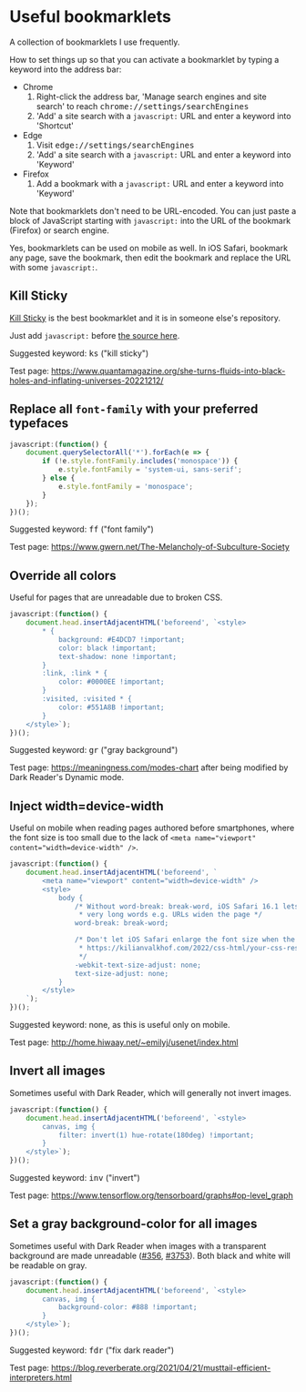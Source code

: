 # Useful bookmarklets

A collection of bookmarklets I use frequently.

How to set things up so that you can activate a bookmarklet by typing a keyword into the address bar:
*	Chrome
	1.	Right-click the address bar, 'Manage search engines and site search' to reach <tt>chrome://settings/searchEngines</tt>
	2.	'Add' a site search with a `javascript:` URL and enter a keyword into 'Shortcut'
*	Edge
	1.	Visit <tt>edge://settings/searchEngines</tt>
	2.	'Add' a site search with a `javascript:` URL and enter a keyword into 'Keyword'
*	Firefox
	1.	Add a bookmark with a `javascript:` URL and enter a keyword into 'Keyword'

Note that bookmarklets don't need to be URL-encoded. You can just paste a block of JavaScript starting with `javascript:` into the URL of the bookmark (Firefox) or search engine.

Yes, bookmarklets can be used on mobile as well. In iOS Safari, bookmark any page, save the bookmark, then edit the bookmark and replace the URL with some `javascript:`.



## Kill Sticky

<a href="https://github.com/t-mart/kill-sticky">Kill Sticky</a> is the best bookmarklet and it is in someone else's repository.

Just add <code>javascript:</code> before <a href="https://github.com/t-mart/kill-sticky/blob/master/src/kill-sticky.js">the source here</a>.

Suggested keyword: <kbd>ks</kbd> ("kill sticky")

Test page: https://www.quantamagazine.org/she-turns-fluids-into-black-holes-and-inflating-universes-20221212/


## Replace all `font-family` with your preferred typefaces

```js
javascript:(function() {
	document.querySelectorAll('*').forEach(e => {
		if (!e.style.fontFamily.includes('monospace')) {
			e.style.fontFamily = 'system-ui, sans-serif';
		} else {
			e.style.fontFamily = 'monospace';
		}
	});
})();
```

Suggested keyword: <kbd>ff</kbd> ("font family")

Test page: https://www.gwern.net/The-Melancholy-of-Subculture-Society



## Override all colors

Useful for pages that are unreadable due to broken CSS.

```js
javascript:(function() {
	document.head.insertAdjacentHTML('beforeend', `<style>
		* {
			background: #E4DCD7 !important;
			color: black !important; 
			text-shadow: none !important;
		}
		:link, :link * {
			color: #0000EE !important;
		}
		:visited, :visited * {
			color: #551A8B !important;
		}
	</style>`);
})();
```

Suggested keyword: <kbd>gr</kbd> ("gray background")

Test page: https://meaningness.com/modes-chart after being modified by Dark Reader's Dynamic mode.



## Inject width=device-width

Useful on mobile when reading pages authored before smartphones, where the font size is too small due to the lack of `<meta name="viewport" content="width=device-width" />`.

```js
javascript:(function() {
	document.head.insertAdjacentHTML('beforeend', `
		<meta name="viewport" content="width=device-width" />
		<style>
			body {
	            /* Without word-break: break-word, iOS Safari 16.1 lets
	             * very long words e.g. URLs widen the page */
				word-break: break-word;

	            /* Don't let iOS Safari enlarge the font size when the phone is in landscape mode.
	             * https://kilianvalkhof.com/2022/css-html/your-css-reset-needs-text-size-adjust-probably/
	             */
	            -webkit-text-size-adjust: none;
	            text-size-adjust: none;
			}
		</style>
	`);
})();
```

Suggested keyword: none, as this is useful only on mobile.

Test page: http://home.hiwaay.net/~emilyj/usenet/index.html



## Invert all images

Sometimes useful with Dark Reader, which will generally not invert images.

```js
javascript:(function() {
	document.head.insertAdjacentHTML('beforeend', `<style>
		canvas, img {
			filter: invert(1) hue-rotate(180deg) !important;
		}
	</style>`);
})();
```

Suggested keyword: <kbd>inv</kbd> ("invert")

Test page: https://www.tensorflow.org/tensorboard/graphs#op-level_graph



## Set a gray background-color for all images

Sometimes useful with Dark Reader when images with a transparent background are made unreadable (<a href="https://github.com/darkreader/darkreader/issues/356">#356</a>, <a href="https://github.com/darkreader/darkreader/issues/3753">#3753</a>). Both black and white will be readable on gray.

```js
javascript:(function() {
	document.head.insertAdjacentHTML('beforeend', `<style>
		canvas, img {
			background-color: #888 !important;
		}
	</style>`);
})();
```

Suggested keyword: <kbd>fdr</kbd> ("fix dark reader")

Test page: https://blog.reverberate.org/2021/04/21/musttail-efficient-interpreters.html
